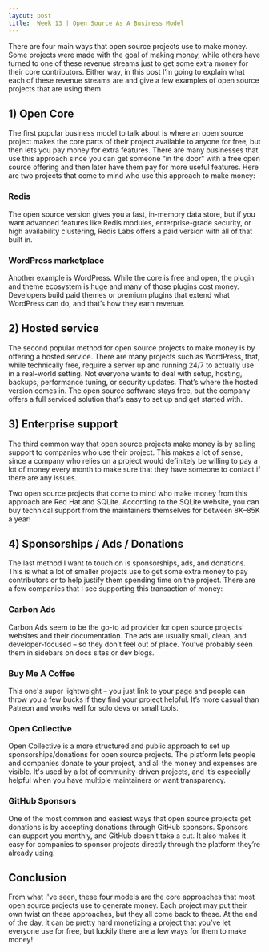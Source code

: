 ```yaml
---
layout: post
title:  Week 13 | Open Source As A Business Model
---
```


There are four main ways that open source projects use to make money. Some projects were made with the goal of making money, while others have turned to one of these revenue streams just to get some extra money for their core contributors. Either way, in this post I’m going to explain what each of these revenue streams are and give a few examples of open source projects that are using them.

<!--more-->

## 1) Open Core

The first popular business model to talk about is where an open source project makes the core parts of their project available to anyone for free, but then lets you pay money for extra features. There are many businesses that use this approach since you can get someone “in the door” with a free open source offering and then later have them pay for more useful features. Here are two projects that come to mind who use this approach to make money:

### Redis

The open source version gives you a fast, in-memory data store, but if you want advanced features like Redis modules, enterprise-grade security, or high availability clustering, Redis Labs offers a paid version with all of that built in.

### WordPress marketplace

Another example is WordPress. While the core is free and open, the plugin and theme ecosystem is huge and many of those plugins cost money. Developers build paid themes or premium plugins that extend what WordPress can do, and that’s how they earn revenue.

## 2) Hosted service 

The second popular method for open source projects to make money is by offering a hosted service. There are many projects such as WordPress, that, while technically free, require a server up and running 24/7 to actually use in a real-world setting. Not everyone wants to deal with setup, hosting, backups, performance tuning, or security updates. That’s where the hosted version comes in. The open source software stays free, but the company offers a full serviced solution that’s easy to set up and get started with.

## 3) Enterprise support

The third common way that open source projects make money is by selling support to companies who use their project. This makes a lot of sense, since a company who relies on a project would definitely be willing to pay a lot of money every month to make sure that they have someone to contact if there are any issues.

Two open source projects that come to mind who make money from this approach are Red Hat and SQLite. According to the SQLite website, you can buy technical support from the maintainers themselves for between $8K–$85K a year!

## 4) Sponsorships / Ads / Donations

The last method I want to touch on is sponsorships, ads, and donations. This is what a lot of smaller projects use to get some extra money to pay contributors or to help justify them spending time on the project. There are a few companies that I see supporting this transaction of money:

### Carbon Ads

Carbon Ads seem to be the go-to ad provider for open source projects’ websites and their documentation. The ads are usually small, clean, and developer-focused – so they don’t feel out of place. You’ve probably seen them in sidebars on docs sites or dev blogs.

### Buy Me A Coffee

This one's super lightweight – you just link to your page and people can throw you a few bucks if they find your project helpful. It’s more casual than Patreon and works well for solo devs or small tools.

### Open Collective

Open Collective is a more structured and public approach to set up sponsorships/donations for open source projects. The platform lets people and companies donate to your project, and all the money and expenses are visible. It's used by a lot of community-driven projects, and it’s especially helpful when you have multiple maintainers or want transparency.

### GitHub Sponsors

One of the most common and easiest ways that open source projects get donations is by accepting donations through GitHub sponsors. Sponsors can support you monthly, and GitHub doesn’t take a cut. It also makes it easy for companies to sponsor projects directly through the platform they’re already using.

## Conclusion

From what I've seen, these four models are the core approaches that most open source projects use to generate money. Each project may put their own twist on these approaches, but they all come back to these. At the end of the day, it can be pretty hard monetizing a project that you’ve let everyone use for free, but luckily there are a few ways for them to make money!